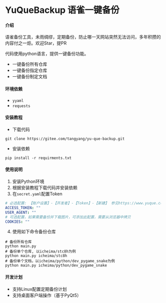 # YuQueBackup 语雀一键备份

#### 介绍

语雀备份工具，未雨绸缪，定期备份，防止哪一天网站突然无法访问，多年积攒的内容付之一炬。欢迎Star，提PR

代码使用python语言，提供一键备份功能。

- 一键备份所有仓库
- 一键备份指定仓库
- 一键备份制定文档


#### 环境依赖
- `yyaml`
- `requests`


#### 安装教程

- 下载代码
```shell
git clone https://gitee.com/tangyang/yu-que-backup.git
```

- 安装依赖
```shell
pip install -r requirments.txt
```


#### 使用说明

1. 安装Python环境
2. 根据安装教程下载代码并安装依赖
3. 在`secret.yaml`配置Token

```yaml
# 必选配置: 【账户设置】-【开发者】-【Token】-【新建】 参见https://www.yuque.com/yuque/developer
ACCESS_TOKEN: ""
USER_AGENT: ""
# 可选配置，如果需要备份并下载图片，可添加此配置，需要从浏览器中拷贝
COOKIES: ""
```

4. 使用如下命令备份仓库

```shell
# 备份所有仓库 
python main.py
# 备份单个仓库, 以icheima/stc8h为例
python main.py icheima/stc8h
# 备份单个文档，以icheima/python/dev_pygame_snake为例
python main.py icheima/python/dev_pygame_snake
```


#### 开发计划

- 支持Linux配置定期备份计划
- 支持桌面客户端操作（基于PyQt5）
